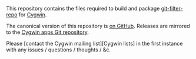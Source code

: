 This repository contains the files required to build and package
[git-filter-repo][] for [Cygwin][].

The canonical version of this repository is [on GitHub][GitHub repo].  Releases
are mirrored to the [Cygwin apps Git repository][Cygwin repo].

Please [contact the Cygwin mailing list][Cygwin lists] in the first instance
with any issues / questions / thoughts / &c.

[git-filter-repo]: https://github.com/newren/git-filter-repo
[Cygwin]: http://www.cygwin.com
[GitHub repo]: https://github.com/me-and/Cygwin-git-filter-repo
[Cygwin repo]: https://cygwin.com/git-cygwin-packages/?p=git/cygwin-packages/git-filter-repo.git
